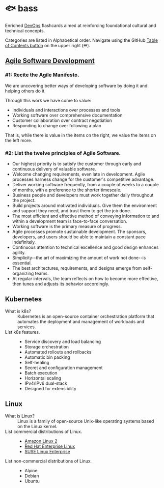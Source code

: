 # 🐟 bass

Enriched [DevOps](https://en.wikipedia.org/wiki/DevOps) flashcards aimed at reinforcing foundational cultural and technical concepts.

Categories are listed in Alphabetical order. Navigate using the GitHub [Table of Contents button](https://github.blog/changelog/2021-04-13-table-of-contents-support-in-markdown-files/) on the upper right (☰).

## [Agile Software Development](https://en.wikipedia.org/wiki/Agile_software_development)

### #1: Recite the Agile Manifesto.

We are uncovering better ways of developing software by doing it and helping others do it.

Through this work we have come to value:

- Individuals and interactions over processes and tools
- Working software over comprehensive documentation
- Customer collaboration over contract negotiation
- Responding to change over following a plan

That is, while there is value in the items on the right, we value the items on the left more.

### #2: List the twelve principles of Agile Software.

- Our highest priority is to satisfy the customer through early and continuous delivery of valuable software.
- Welcome changing requirements, even late in development. Agile processes harness change for the customer's competitive advantage.
- Deliver working software frequently, from a couple of weeks to a couple of months, with a preference to the shorter timescale.
- Business people and developers must work together daily throughout the project.
- Build projects around motivated individuals. Give them the environment and support they need, and trust them to get the job done.
- The most efficient and effective method of conveying information to and within a development team is face-to-face conversation.
- Working software is the primary measure of progress.
- Agile processes promote sustainable development. The sponsors, developers, and users should be able to maintain a constant pace indefinitely.
- Continuous attention to technical excellence and good design enhances agility.
- Simplicity--the art of maximizing the amount of work not done--is essential.
- The best architectures, requirements, and designs emerge from self-organizing teams.
- At regular intervals, the team reflects on how to become more effective, then tunes and adjusts its behavior accordingly.



## Kubernetes

<dl>
 <dt>What is k8s?</dt>
 <dd>Kubernetes is an open-source container orchestration platform that automates the deployment and management of workloads and services.</dd>

  <dt>List k8s features.</dt>
  <dd>
    <ul>
      <li>Service discovery and load balancing</li>
      <li>Storage orchestration</li>
      <li>Automated rollouts and rollbacks</li>
      <li>Automatic bin packing</li>
      <li>Self-healing</li>
      <li>Secret and configuration management</li>
      <li>Batch execution</li>
      <li>Horizontal scaling</li>
      <li>IPv4/IPv6 dual-stack</li>
      <li>Designed for extensibility</li>
    </ul>
  </dd>
 
</dl>

## Linux

<dl>
  <dt>What is Linux?</dt>
  <dd>Linux is a family of open-source Unix-like operating systems based on the Linux kernel.</dd>

  <dt>List commercial distributions of Linux.</dt>
  <dd>
    <ul>
      <li><a href="https://aws.amazon.com/amazon-linux-2">Amazon Linux 2</a></li>
      <li><a href="https://www.redhat.com/en/technologies/linux-platforms/enterprise-linux">Red Hat Enterprise Linux</a></li>
      <li><a href="https://www.suse.com/products/server/">SUSE Linux Enterprise</a></li>
    </ul>
  </dd>

  <dt>List non-commercial distributions of Linux.</dt>
  <dd>
    <ul>
      <li>Alpine</li>
      <li>Debian</li>
      <li>Ubuntu</li>
    </ul>
  </dd>

